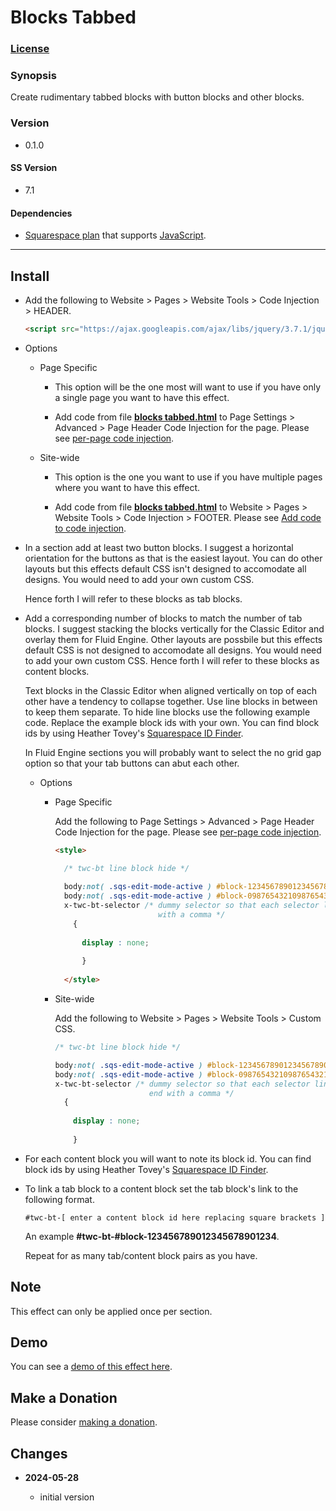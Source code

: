 # Blocks Tabbed

### [License][1]

### Synopsis

Create rudimentary tabbed blocks with button blocks and other blocks.

### Version

 * 0.1.0

#### SS Version

  * 7.1
  
#### Dependencies

  * [Squarespace plan][2] that supports [JavaScript][3].

---

## Install

* Add the following to Website > Pages > Website Tools > Code Injection >
  HEADER.
  
  ```html
  <script src="https://ajax.googleapis.com/ajax/libs/jquery/3.7.1/jquery.min.js"></script>
  ```
  
* Options

  * Page Specific
  
    * This option will be the one most will want to use if you have only a
      single page you want to have this effect.
      
    * Add code from file **[blocks tabbed.html][4]** to Page Settings >
      Advanced > Page Header Code Injection for the page. Please see [per-page
      code injection][5].
      
  * Site-wide
  
    * This option is the one you want to use if you have multiple pages where
      you want to have this effect.
      
    * Add code from file **[blocks tabbed.html][4]** to Website > Pages >
      Website Tools > Code Injection > FOOTER. Please see [Add code to code
      injection][6].

* In a section add at least two button blocks. I suggest a horizontal
  orientation for the buttons as that is the easiest layout. You can do other
  layouts but this effects default CSS isn't designed to accomodate all designs.
  You would need to add your own custom CSS.
  
  Hence forth I will refer to these blocks as tab blocks.

* Add a corresponding number of blocks to match the number of tab blocks. I
  suggest stacking the blocks vertically for the Classic Editor and overlay them
  for Fluid Engine. Other layouts are possbile but this effects default CSS
  is not designed to accomodate all designs. You would need to add your own
  custom CSS. Hence forth I will refer to these blocks as content blocks.
  
  Text blocks in the Classic Editor when aligned vertically on top of each other
  have a tendency to collapse together. Use line blocks in between to keep them
  separate. To hide line blocks use the following example code. Replace the
  example block ids with your own. You can find block ids by using Heather
  Tovey's [Squarespace ID Finder][7].
  
  In Fluid Engine sections you will probably want to select the no grid gap
  option so that your tab buttons can abut each other.
  
  * Options
  
    * Page Specific
    
      Add the following to Page Settings > Advanced > Page Header Code Injection
      for the page. Please see [per-page code injection][5].
    
      ```html
      <style>
      
        /* twc-bt line block hide */
        
        body:not( .sqs-edit-mode-active ) #block-123456789012345678901234,
        body:not( .sqs-edit-mode-active ) #block-098765432109876543210987,
        x-twc-bt-selector /* dummy selector so that each selector line above can end
                             with a comma */
          {
          
            display : none;
            
            }
            
        </style>
      ```
      
    * Site-wide
    
      Add the following to Website > Pages > Website Tools > Custom CSS.
      
      ```css
      /* twc-bt line block hide */
      
      body:not( .sqs-edit-mode-active ) #block-123456789012345678901234,
      body:not( .sqs-edit-mode-active ) #block-098765432109876543210987,
      x-twc-bt-selector /* dummy selector so that each selector line above can
                           end with a comma */
        {
        
          display : none;
          
          }
      ```

* For each content block you will want to note its block id. You can find block
  ids by using Heather Tovey's [Squarespace ID Finder][7].
  
* To link a tab block to a content block set the tab block's link to the
  following format.
  
  ```text
  #twc-bt-[ enter a content block id here replacing square brackets ]
  ```
  
  An example **#twc-bt-#block-123456789012345678901234**.
  
  Repeat for as many tab/content block pairs as you have.

## Note

This effect can only be applied once per section.

## Demo

You can see a [demo of this effect here][8].

## Make a Donation

Please consider [making a donation][9].

## Changes

<!-- * **2022-09-18**

  * replace twcsl getFirstPageSection method with getPageSectionNth
  * bumped version to 0.1.1
  -->
* **2024-05-28**

  * initial version

[1]: https://github.com/tomsWebConsulting/twcsl/blob/main/LICENSE.txt#L1
[2]: https://www.squarespace.com/pricing
[3]: https://en.wikipedia.org/wiki/JavaScript
[4]: blocks%20tabbed.html#L1
[5]: https://support.squarespace.com/hc/en-us/articles/205815908-Using-code-injection#toc-per-page-code-injection
[6]: https://support.squarespace.com/hc/en-us/articles/205815908-Using-code-injection#toc-add-code-to-code-injection
[8]: https://toms-web-consulting-demos.squarespace.com/blocks-tabbed?password=twcdemos
[7]: https://www.heathertovey.com/squarespace-id-finder/
[9]: https://github.com/tomsWebConsulting/twcsl#make-a-donation
